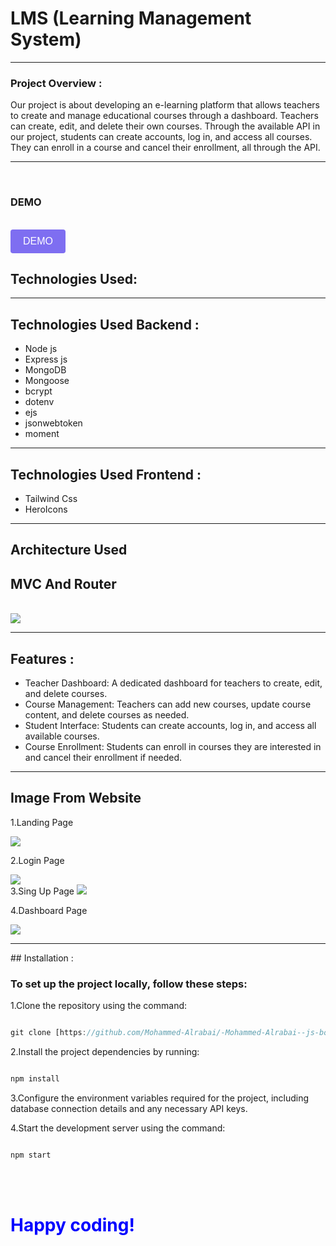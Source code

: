 # LMS (Learning Management System)

<HR/>

### Project Overview :

Our project is about developing an e-learning platform that allows teachers to create and manage educational courses through a dashboard. Teachers can create, edit, and delete their own courses.
Through the available API in our project, students can create accounts, log in, and access all courses. They can enroll in a course and cancel their enrollment, all through the API.

<hr/>
<br>

### DEMO

<style>
    .my-button {
  background-color: #7e6ef1; 
  color: white; 
  padding: 10px 20px; 
  border: none; 
  text-align: center;
  text-decoration: none; 
  display: inline-block; 
  font-size: 16px;
  cursor: pointer;
  border-radius: 4px;
    }
  a {
        text-decoration: none;
        color: white;
  }
  a:hover{
    color: white;
    text-decoration: none;
    
}
    .my-button:hover {
        background-color: #7766f7;
    }

</style>
<BR>
<button class="my-button"><a
href='https://learndash-lms-learning-management-system.onrender.com/'
>DEMO</a></button>

<br>

## Technologies Used:

<hr/>

## Technologies Used Backend :

<ul>
<li>Node js
<li>Express js
<li>MongoDB 
<li>Mongoose
<li>bcrypt
<li>dotenv
<li>ejs
<li>jsonwebtoken
<li>moment
</ul>
<hr>

## Technologies Used Frontend :

<ul>
<li>Tailwind Css
<li>HeroIcons
</ul>

<hr>

## Architecture Used

## MVC And Router

<br>
<img src="./public/img/README_IMG_1.png">

<hr>

## Features :

<ul>
<li> Teacher Dashboard: A dedicated dashboard for teachers to create, edit, and delete courses.
<li>Course Management: Teachers can add new courses, update course content, and delete courses as needed.
<li>Student Interface: Students can create accounts, log in, and access all available courses.
<li>Course Enrollment: Students can enroll in courses they are interested in and cancel their enrollment if needed.
</ul>
<hr>

## Image From Website

1.Landing Page
<br>

<img src="./public/img/Screen_website/screencapture-learndash-lms-learning-management-system-onrender-2023-05-25-00_11_51.png">

2.Login Page

<img src='./public/img/Screen_website/screencapture-learndash-lms-learning-management-system-onrender-instructor-login-2023-05-25-00_12_10.png'>

<br>
3.Sing Up Page
<img src='./public/img/Screen_website/screencapture-learndash-lms-learning-management-system-onrender-instructor-signup-2023-05-25-00_12_24.png'>

<br>

4.Dashboard Page

<img src='./public/img/Screen_website/screencapture-learndash-lms-learning-management-system-onrender-instructor-home-2023-05-25-00_13_09.png'>

<hr>
## Installation :

### To set up the project locally, follow these steps:

1.Clone the repository using the command:

```javascript

git clone [https://github.com/Mohammed-Alrabai/-Mohammed-Alrabai--js-bootcamp-backend-final-project]
```

2.Install the project dependencies by running:

```javascript

npm install

```

3.Configure the environment variables required for the project, including database connection details and any necessary API keys.

4.Start the development server using the command:

```javascript

npm start

```

<br>
<br>
<h1 style="color:blue">Happy coding!</h1>
